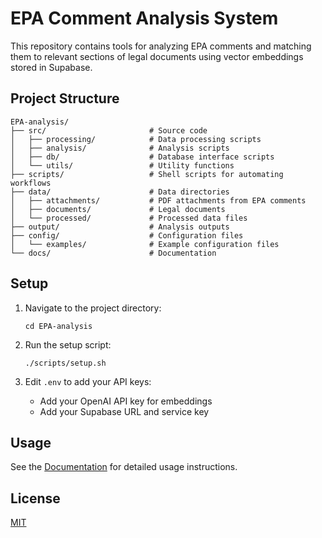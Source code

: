 # EPA Comment Analysis System

This repository contains tools for analyzing EPA comments and matching them to relevant sections of legal documents using vector embeddings stored in Supabase.

## Project Structure

```
EPA-analysis/
├── src/                       # Source code
│   ├── processing/            # Data processing scripts
│   ├── analysis/              # Analysis scripts
│   ├── db/                    # Database interface scripts
│   └── utils/                 # Utility functions
├── scripts/                   # Shell scripts for automating workflows
├── data/                      # Data directories
│   ├── attachments/           # PDF attachments from EPA comments
│   ├── documents/             # Legal documents
│   └── processed/             # Processed data files
├── output/                    # Analysis outputs
├── config/                    # Configuration files
│   └── examples/              # Example configuration files
└── docs/                      # Documentation
```

## Setup

1. Navigate to the project directory:
   ```
   cd EPA-analysis
   ```

2. Run the setup script:
   ```
   ./scripts/setup.sh
   ```

3. Edit `.env` to add your API keys:
   - Add your OpenAI API key for embeddings
   - Add your Supabase URL and service key

## Usage

See the [Documentation](docs/README.md) for detailed usage instructions.

## License

[MIT](LICENSE)
